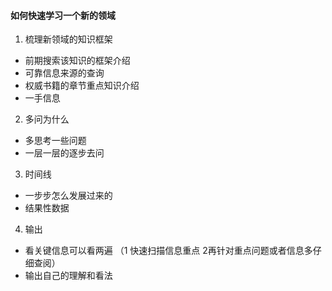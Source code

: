 #### 如何快速学习一个新的领域

1. 梳理新领域的知识框架
* 前期搜索该知识的框架介绍
* 可靠信息来源的查询
* 权威书籍的章节重点知识介绍
* 一手信息
2. 多问为什么
* 多思考一些问题
* 一层一层的逐步去问
3. 时间线
* 一步步怎么发展过来的
* 结果性数据
4. 输出
* 看关键信息可以看两遍 （1 快速扫描信息重点 2再针对重点问题或者信息多仔细查阅）
* 输出自己的理解和看法
